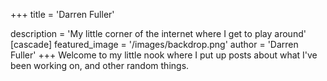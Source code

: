 +++
title = 'Darren Fuller'

description = 'My little corner of the internet where I get to play around'
[cascade]
  featured_image = '/images/backdrop.png'
  author = 'Darren Fuller'
+++
Welcome to my little nook where I put up posts about what I've been working on, and other random things.
